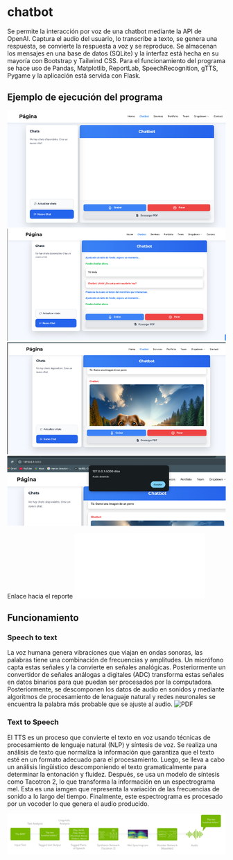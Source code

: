 # chatbot
Se permite la interacción por voz de una chatbot mediante la API de OpenAI. Captura el audio del usuario, lo transcribe a texto, se genera una respuesta, se convierte la respuesta a voz y se reproduce. Se almacenan los mensajes en una base de datos (SQLite) y la interfaz está hecha en su mayoría con Bootstrap y Tailwind CSS. Para el funcionamiento del programa se hace uso de Pandas, Matplotlib, ReportLab, SpeechRecognition, gTTS, Pygame y la aplicación está servida con Flask.  
## Ejemplo de ejecución del programa
![ESegunda](imagenes/segunda.png)
![ESegunda](imagenes/tercera.png)
![ESegunda](imagenes/cuarta.png)
![ESegunda](imagenes/quinta.png)

Enlace hacia el reporte
![PDF](imagenes/reporte_analisis.pdf)

## Funcionamiento
### Speech to text
La voz humana genera vibraciones que viajan en ondas sonoras, las palabras tiene una combinación de frecuencias y amplitudes. Un micrófono capta estas señales y la convierte en señales analógicas. Posteriormente un convertidor de señales análogas a digitales (ADC) transforma estas señales en datos binarios para que puedan ser procesados por la computadora. Posteriormente, se descomponen los datos de audio en sonidos y mediante algoritmos  de procesamiento de lenaguaje natural y redes neuronales se encuentra la palabra más probable que se ajuste al audio.
![PDF](imagenes/flujo.avif)
### Text to Speech
El TTS es un proceso que convierte el texto en voz usando técnicas de procesamiento de lenguaje natural (NLP) y síntesis de voz. Se realiza una análisis de texto que normaliza la información que garantiza que el texto esté en un formato adecuado para el procesamiento. Luego, se lleva a cabo un análisis lingüistico descomponiendo el texto gramaticalmente para determinar la entonación y fluidez. Después, se usa un modelo de síntesis como Tacotron 2, lo que transforma la información en un espectrograma mel. Esta es una iamgen que representa la variación de las frecuencias de sonido a lo largo del tiempo. Finalmente, este espectrograma es procesado por un vocoder lo que genera el audio producido.

![PDF](imagenes/tts.png)

